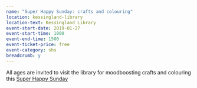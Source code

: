 ```yaml
---
name: "Super Happy Sunday: crafts and colouring"
location: kessingland-library
location-text: Kessingland Library
event-start-date: 2019-01-27
event-start-time: 1000
event-end-time: 1500
event-ticket-price: free
event-category: shs
breadcrumb: y
---
```


All ages are invited to visit the library for moodboosting crafts and colouring this [Super Happy Sunday](/news/super-happy-sunday/)
